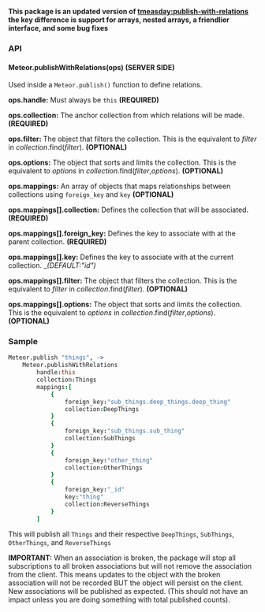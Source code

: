 __This package is an updated version of [tmeasday:publish-with-relations](https://atmospherejs.com/tmeasday/publish-with-relations) the key difference is support for arrays, nested arrays, a friendlier interface, and some bug fixes__

### API
#### Meteor.publishWithRelations(ops) (SERVER SIDE)
Used inside a ```Meteor.publish()``` function to define relations.

__ops.handle:__ Must always be ```this``` __(REQUIRED)__

__ops.collection:__ The anchor collection from which relations will be made. __(REQUIRED)__

__ops.filter:__ The object that filters the collection. This is the equivalent to _filter_ in _collection_.find(_filter_).  __(OPTIONAL)__

__ops.options:__ The object that sorts and limits the collection. This is the equivalent to _options_ in _collection_.find(_filter_,_options_). __(OPTIONAL)__

__ops.mappings:__ An array of objects that maps relationships between collections using ```foreign_key``` and ```key``` __(OPTIONAL)__

__ops.mappings[].collection:__ Defines the collection that will be associated. __(REQUIRED)__

__ops.mappings[].foreign_key:__ Defines the key to associate with at the parent collection. __(REQUIRED)__

__ops.mappings[].key:__ Defines the key to associate with at the current collection. __(DEFAULT:"_id")__

__ops.mappings[].filter:__ The object that filters the collection. This is the equivalent to _filter_ in _collection_.find(_filter_).  __(OPTIONAL)__

__ops.mappings[].options:__ The object that sorts and limits the collection. This is the equivalent to _options_ in _collection_.find(_filter_,_options_). __(OPTIONAL)__

### Sample
```coffeescript
Meteor.publish "things", ->
	Meteor.publishWithRelations
		handle:this
		collection:Things
		mappings:[
			{
				foreign_key:"sub_things.deep_things.deep_thing"
				collection:DeepThings
			}
			{
				foreign_key:"sub_things.sub_thing"
				collection:SubThings
			}
			{
				foreign_key:"other_thing"
				collection:OtherThings
			}
			{
				foreign_key:"_id"
				key:"thing"
				collection:ReverseThings
			}
		]
```

This will publish all ```Things``` and their respective ```DeepThings```, ```SubThings```, ```OtherThings```, and ```ReverseThings```

__IMPORTANT:__ When an association is broken, the package will stop all subscriptions to all broken associations but will not remove the association from the client. This means updates to the object with the broken association will not be recorded BUT the object will persist on the client. New associations will be published as expected. (This should not have an impact unless you are doing something with total published counts).


